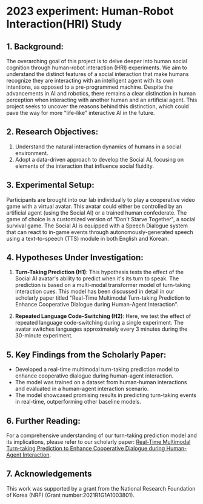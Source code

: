 # 2023 experiment: Human-Robot Interaction(HRI) Study

## 1. Background:
The overarching goal of this project is to delve deeper into human social cognition through human-robot interaction (HRI) experiments. We aim to understand the distinct features of a social interaction that make humans recognize they are interacting with an intelligent agent with its own intentions, as opposed to a pre-programmed machine. Despite the advancements in AI and robotics, there remains a clear distinction in human perception when interacting with another human and an artificial agent. This project seeks to uncover the reasons behind this distinction, which could pave the way for more "life-like" interactive AI in the future.

## 2. Research Objectives:
1. Understand the natural interaction dynamics of humans in a social environment.
2. Adopt a data-driven approach to develop the Social AI, focusing on elements of the interaction that influence social fluidity.

## 3. Experimental Setup:
Participants are brought into our lab individually to play a cooperative video game with a virtual avatar. This avatar could either be controlled by an artificial agent (using the Social AI) or a trained human confederate. The game of choice is a customized version of "Don't Starve Together", a social survival game. The Social AI is equipped with a Speech Dialogue system that can react to in-game events through autonomously-generated speech using a text-to-speech (TTS) module in both English and Korean.

## 4. Hypotheses Under Investigation:
1. **Turn-Taking Prediction (H1)**: This hypothesis tests the effect of the Social AI avatar's ability to predict when it's its turn to speak. The prediction is based on a multi-modal transformer model of turn-taking interaction cues. This model has been discussed in detail in our scholarly paper titled "Real-Time Multimodal Turn-taking Prediction to Enhance Cooperative Dialogue during Human-Agent Interaction".
   
2. **Repeated Language Code-Switching (H2)**: Here, we test the effect of repeated language code-switching during a single experiment. The avatar switches languages approximately every 3 minutes during the 30-minute experiment.

## 5. Key Findings from the Scholarly Paper:
- Developed a real-time multimodal turn-taking prediction model to enhance cooperative dialogue during human-agent interaction.
- The model was trained on a dataset from human-human interactions and evaluated in a human-agent interaction scenario.
- The model showcased promising results in predicting turn-taking events in real-time, outperforming other baseline models.

## 6. Further Reading:
For a comprehensive understanding of our turn-taking prediction model and its implications, please refer to our scholarly paper: [Real-Time Multimodal Turn-taking Prediction to Enhance Cooperative Dialogue during Human-Agent Interaction](https://drive.google.com/file/d/1Kh-XhDySf9iaQDU4lKtb9ckFcuWw3C1m/view?usp=drive_link).

## 7. Acknowledgements
This work was supported by a grant from the National Research Foundation of Korea (NRF) (Grant number:2021R1G1A1003801).
